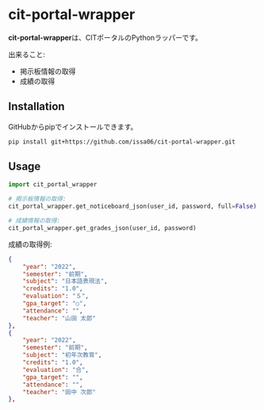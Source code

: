 # cit-portal-wrapper

**cit-portal-wrapper**は、CITポータルのPythonラッパーです。

出来ること:

- 掲示板情報の取得
- 成績の取得

## Installation

GitHubからpipでインストールできます。

```bash
pip install git+https://github.com/issa06/cit-portal-wrapper.git
```

## Usage

```python
import cit_portal_wrapper

# 掲示板情報の取得:
cit_portal_wrapper.get_noticeboard_json(user_id, password, full=False)

# 成績情報の取得:
cit_portal_wrapper.get_grades_json(user_id, password)
```

成績の取得例:

```json
{
    "year": "2022",
    "semester": "前期",
    "subject": "日本語表現法",
    "credits": "1.0",
    "evaluation": "Ｓ",
    "gpa_target": "○",
    "attendance": "",
    "teacher": "山田 太郎"
},
{
    "year": "2022",
    "semester": "前期",
    "subject": "初年次教育",
    "credits": "1.0",
    "evaluation": "合",
    "gpa_target": "",
    "attendance": "",
    "teacher": "田中 次郎"
},
```
